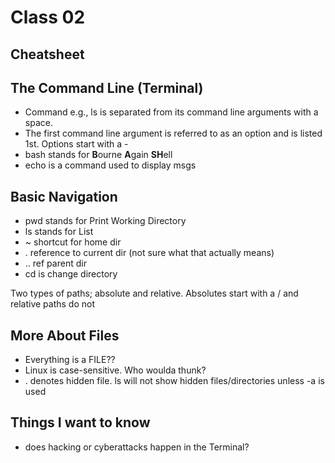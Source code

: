 # Class 02

## Cheatsheet

## The Command Line (Terminal)

- Command e.g., ls is separated from its command line arguments with a space. 
- The first command line argument is referred to as an option and is listed 1st. Options start with a -
- bash stands for **B**ourne **A**gain **SH**ell
- echo is a command used to display msgs

## Basic Navigation

- pwd stands for Print Working Directory
- ls stands for List 
- ~ shortcut for home dir
- . reference to current dir (not sure what that actually means)
- .. ref parent dir
- cd is change directory

Two types of paths; absolute and relative. Absolutes start with a / and relative paths do not

## More About Files

- Everything is a FILE??
- Linux is case-sensitive. Who woulda thunk?
- . denotes hidden file. ls will not show hidden files/directories unless -a is used 

## Things I want to know

- does hacking or cyberattacks happen in the Terminal?
